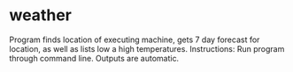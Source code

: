 # weather
Program finds location of executing machine, gets 7 day forecast for location, as well as lists low a high temperatures.
Instructions: Run program through command line. Outputs are automatic.
